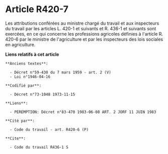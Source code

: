 # Article R420-7

Les attributions conférées au ministre chargé du travail et aux inspecteurs du travail par les articles L. 420-1 et suivants
et R. 436-1 et suivants sont exercées, en ce qui concerne les professions agricoles définies à l'article R. 420-6 par le
ministre de l'agriculture et par les inspecteurs des lois sociales en agriculture.

**Liens relatifs à cet article**

	**Anciens textes**:

	  - Décret n°59-430 du 7 mars 1959 - art. 2 (V)
	  - Loi n°1946-04-16

	**Codifié par**:

	  - Décret n°73-1048 1973-11-15

	**Liens**:

	  - PEREMPTION: Décret n°83-470 1983-06-08 ART. 2 JORF 11 JUIN 1983

	**Cité par**:

	  - Code du travail - art. R420-6 (P)

	**Cite**:

	  - Code du travail R436-1 S
